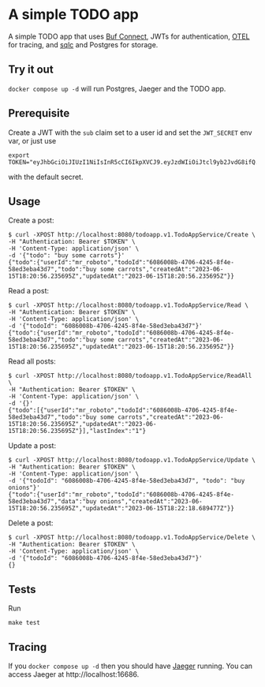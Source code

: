 # A simple TODO app

A simple TODO app that uses [Buf Connect](https://connectrpc.com/), JWTs for
authentication, [OTEL](https://opentelemetry.io/) for tracing, and
[sqlc](https://sqlc.dev/) and Postgres for storage.

## Try it out

`docker compose up -d` will run Postgres, Jaeger and the TODO app.

## Prerequisite

Create a JWT with the `sub` claim set to a user id and set the `JWT_SECRET` env
var, or just use

```
export TOKEN="eyJhbGciOiJIUzI1NiIsInR5cCI6IkpXVCJ9.eyJzdWIiOiJtcl9yb2JvdG8ifQ.oUD_0r5Q1H_akjeJFWYAxbcr2fckBEb7M25wVJw432Y"
```

with the default secret.

## Usage

Create a post:

```
$ curl -XPOST http://localhost:8080/todoapp.v1.TodoAppService/Create \
-H "Authentication: Bearer $TOKEN" \
-H 'Content-Type: application/json' \
-d '{"todo": "buy some carrots"}'
{"todo":{"userId":"mr_roboto","todoId":"6086008b-4706-4245-8f4e-58ed3eba43d7","todo":"buy some carrots","createdAt":"2023-06-15T18:20:56.235695Z","updatedAt":"2023-06-15T18:20:56.235695Z"}}
```

Read a post:

```
$ curl -XPOST http://localhost:8080/todoapp.v1.TodoAppService/Read \
-H "Authentication: Bearer $TOKEN" \
-H 'Content-Type: application/json' \
-d '{"todoId": "6086008b-4706-4245-8f4e-58ed3eba43d7"}'
{"todo":{"userId":"mr_roboto","todoId":"6086008b-4706-4245-8f4e-58ed3eba43d7","todo":"buy some carrots","createdAt":"2023-06-15T18:20:56.235695Z","updatedAt":"2023-06-15T18:20:56.235695Z"}}
```

Read all posts:

```
$ curl -XPOST http://localhost:8080/todoapp.v1.TodoAppService/ReadAll \
-H "Authentication: Bearer $TOKEN" \
-H 'Content-Type: application/json' \
-d '{}'
{"todo":[{"userId":"mr_roboto","todoId":"6086008b-4706-4245-8f4e-58ed3eba43d7","todo":"buy some carrots","createdAt":"2023-06-15T18:20:56.235695Z","updatedAt":"2023-06-15T18:20:56.235695Z"}],"lastIndex":"1"}
```

Update a post:

```
$ curl -XPOST http://localhost:8080/todoapp.v1.TodoAppService/Update \
-H "Authentication: Bearer $TOKEN" \
-H 'Content-Type: application/json' \
-d '{"todoId": "6086008b-4706-4245-8f4e-58ed3eba43d7", "todo": "buy onions"}'
{"todo":{"userId":"mr_roboto","todoId":"6086008b-4706-4245-8f4e-58ed3eba43d7","data":"buy onions","createdAt":"2023-06-15T18:20:56.235695Z","updatedAt":"2023-06-15T18:22:18.689477Z"}}
```

Delete a post:

```
$ curl -XPOST http://localhost:8080/todoapp.v1.TodoAppService/Delete \
-H "Authentication: Bearer $TOKEN" \
-H 'Content-Type: application/json' \
-d '{"todoId": "6086008b-4706-4245-8f4e-58ed3eba43d7"}'
{}
```

## Tests

Run

```
make test
```

## Tracing

If you `docker compose up -d` then you should have
[Jaeger](https://www.jaegertracing.io/) running. You can access Jaeger at
http://localhost:16686.
